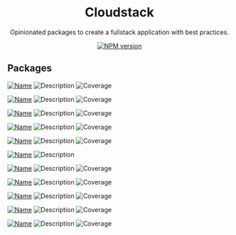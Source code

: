 <h1 align="center">Cloudstack </h1>

<p align="center">
  Opinionated packages to create a fullstack application with best practices.
</p>

<p align="center">
  <a href="https://www.npmjs.com/package/@kevinmarrec/create-cloudstack-app">
    <img src="https://img.shields.io/npm/v/@kevinmarrec/create-cloudstack-app?color=007acc&amp;label=" alt="NPM version">
  </a>
</p>

## Packages

[![Name](https://img.shields.io/badge/%40kevinmarrec%2Fcreate--cloudstack--app-0?label=npm&color=3b82f6)](https://www.npmjs.com/package/@kevinmarrec/create-cloudstack-app)
![Description](https://img.shields.io/badge/CLI-0?label=description&color=8b5cf6)
![Coverage](https://img.shields.io/badge/dynamic/json?url=https%3A%2F%2Fgist.githubusercontent.com%2Fkevinmarrec%2F7af6e73961e829b9e0835cdaead60ad3%2Fraw%2Fcloudstack.coverage.json&query=%24%5Bpackages%2Fcreate-app%5D&suffix=%25&label=coverage&color=10b981)

[![Name](https://img.shields.io/badge/%40kevinmarrec%2Fcloudstack--eslint--config-0?label=npm&color=3b82f6)](https://www.npmjs.com/package/@kevinmarrec/cloudstack-eslint-config)
![Description](https://img.shields.io/badge/ESLint%20config-0?label=description&color=8b5cf6)
![Coverage](https://img.shields.io/badge/dynamic/json?url=https%3A%2F%2Fgist.githubusercontent.com%2Fkevinmarrec%2F7af6e73961e829b9e0835cdaead60ad3%2Fraw%2Fcloudstack.coverage.json&query=%24%5Bpackages%2Feslint-config%5D&suffix=%25&label=coverage&color=10b981)

[![Name](https://img.shields.io/badge/%40kevinmarrec%2Fcloudstack--knip--config-0?label=npm&color=3b82f6)](https://www.npmjs.com/package/@kevinmarrec/cloudstack-knip-config)
![Description](https://img.shields.io/badge/Knip%20config-0?label=description&color=8b5cf6)
![Coverage](https://img.shields.io/badge/dynamic/json?url=https%3A%2F%2Fgist.githubusercontent.com%2Fkevinmarrec%2F7af6e73961e829b9e0835cdaead60ad3%2Fraw%2Fcloudstack.coverage.json&query=%24%5Bpackages%2Fknip-config%5D&suffix=%25&label=coverage&color=10b981)

[![Name](https://img.shields.io/badge/%40kevinmarrec%2Fcloudstack--stylelint--config-0?label=npm&color=3b82f6)](https://www.npmjs.com/package/@kevinmarrec/cloudstack-stylelint-config)
![Description](https://img.shields.io/badge/Stylelint%20config-0?label=description&color=8b5cf6)
![Coverage](https://img.shields.io/badge/dynamic/json?url=https%3A%2F%2Fgist.githubusercontent.com%2Fkevinmarrec%2F7af6e73961e829b9e0835cdaead60ad3%2Fraw%2Fcloudstack.coverage.json&query=%24%5Bpackages%2Fstylelint-config%5D&suffix=%25&label=coverage&color=10b981)

[![Name](https://img.shields.io/badge/%40kevinmarrec%2Fcloudstack--taze--config-0?label=npm&color=3b82f6)](https://www.npmjs.com/package/@kevinmarrec/cloudstack-taze-config)
![Description](https://img.shields.io/badge/Taze%20config-0?label=description&color=8b5cf6)
![Coverage](https://img.shields.io/badge/dynamic/json?url=https%3A%2F%2Fgist.githubusercontent.com%2Fkevinmarrec%2F7af6e73961e829b9e0835cdaead60ad3%2Fraw%2Fcloudstack.coverage.json&query=%24%5Bpackages%2Ftaze-config%5D&suffix=%25&label=coverage&color=10b981)

[![Name](https://img.shields.io/badge/%40kevinmarrec%2Fcloudstack--tsconfig-0?label=npm&color=3b82f6)](https://www.npmjs.com/package/@kevinmarrec/cloudstack-tsconfig)
![Description](https://img.shields.io/badge/TypeScript%20config-0?label=description&color=8b5cf6)

[![Name](https://img.shields.io/badge/%40kevinmarrec%2Fcloudstack--unocss--config-0?label=npm&color=3b82f6)](https://www.npmjs.com/package/@kevinmarrec/cloudstack-unocss-config)
![Description](https://img.shields.io/badge/UnoCSS%20config-0?label=description&color=8b5cf6)
![Coverage](https://img.shields.io/badge/dynamic/json?url=https%3A%2F%2Fgist.githubusercontent.com%2Fkevinmarrec%2F7af6e73961e829b9e0835cdaead60ad3%2Fraw%2Fcloudstack.coverage.json&query=%24%5Bpackages%2Funocss-config%5D&suffix=%25&label=coverage&color=10b981)

[![Name](https://img.shields.io/badge/%40kevinmarrec%2Fcloudstack--unocss--preset-0?label=npm&color=3b82f6)](https://www.npmjs.com/package/@kevinmarrec/cloudstack-unocss-preset)
![Description](https://img.shields.io/badge/UnoCSS%20preset-0?label=description&color=8b5cf6)
![Coverage](https://img.shields.io/badge/dynamic/json?url=https%3A%2F%2Fgist.githubusercontent.com%2Fkevinmarrec%2F7af6e73961e829b9e0835cdaead60ad3%2Fraw%2Fcloudstack.coverage.json&query=%24%5Bpackages%2Funocss-preset%5D&suffix=%25&label=coverage&color=10b981)

[![Name](https://img.shields.io/badge/%40kevinmarrec%2Fcloudstack--vite--config-0?label=npm&color=3b82f6)](https://www.npmjs.com/package/@kevinmarrec/cloudstack-vite-config)
![Description](https://img.shields.io/badge/Vite%20config-0?label=description&color=8b5cf6)
![Coverage](https://img.shields.io/badge/dynamic/json?url=https%3A%2F%2Fgist.githubusercontent.com%2Fkevinmarrec%2F7af6e73961e829b9e0835cdaead60ad3%2Fraw%2Fcloudstack.coverage.json&query=%24%5Bpackages%2Fvite-config%5D&suffix=%25&label=coverage&color=10b981)

[![Name](https://img.shields.io/badge/%40kevinmarrec%2Fcloudstack--vite--plugin-0?label=npm&color=3b82f6)](https://www.npmjs.com/package/@kevinmarrec/cloudstack-vite-plugin)
![Description](https://img.shields.io/badge/Vite%20plugin-0?label=description&color=8b5cf6)
![Coverage](https://img.shields.io/badge/dynamic/json?url=https%3A%2F%2Fgist.githubusercontent.com%2Fkevinmarrec%2F7af6e73961e829b9e0835cdaead60ad3%2Fraw%2Fcloudstack.coverage.json&query=%24%5Bpackages%2Fvite-plugin%5D&suffix=%25&label=coverage&color=10b981)

[![Name](https://img.shields.io/badge/%40kevinmarrec%2Fcloudstack--vue--i18n-0?label=npm&color=3b82f6)](https://www.npmjs.com/package/@kevinmarrec/cloudstack-vue-i18n)
![Description](https://img.shields.io/badge/Internationalization%20Vue%20plugin-0?label=description&color=8b5cf6)
![Coverage](https://img.shields.io/badge/dynamic/json?url=https%3A%2F%2Fgist.githubusercontent.com%2Fkevinmarrec%2F7af6e73961e829b9e0835cdaead60ad3%2Fraw%2Fcloudstack.coverage.json&query=%24%5Bpackages%2Fvue-i18n%5D&suffix=%25&label=coverage&color=10b981)
